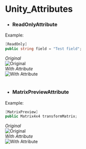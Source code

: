 # Unity_Attributes
 
* ### **ReadOnlyAttribute**

Example:
```C#
[ReadOnly]
public string field = "Test field";
```
_Original_ <br/>
![Original](https://github.com/andreastmedia/Unity_Attributes/blob/main/0%20-%20Images%20-%200/Field%20Original.jpg) <br/>
_With Attribute_ <br/>
![With Attribute](https://github.com/andreastmedia/Unity_Attributes/blob/main/0%20-%20Images%20-%200/Field%20Attribute%20(ReadOnly).jpg) <br/>
<br/>

* ### **MatrixPreviewAttribute**

Example:
```C#
[MatrixPreview]
public Matrix4x4 transformMatrix;
```
_Original_ <br/>
![Original](https://github.com/andreastmedia/Unity_Attributes/blob/main/0%20-%20Images%20-%200/Matrix4x4%20Original.jpg) <br/>
_With Attribute_ <br/>
![With Attribute](https://github.com/andreastmedia/Unity_Attributes/blob/main/0%20-%20Images%20-%200/Matrix4x4%20Attribute%20(MatrixPreview).jpg) <br/>
